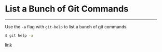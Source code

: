 # List a Bunch of Git Commands

---

Use the `-a` flag with `git-help` to list a bunch of git commands.

```bash
$ git help -a
```

[link](https://git-scm.com/docs/git-help#Documentation/git-help.txt--a)
